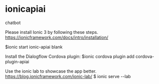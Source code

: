 # ionicapiai
chatbot


Please install Ionic 3 by following these steps. https://ionicframework.com/docs/intro/installation/

$ionic start ionic-apiai blank

Install the Dialogflow Cordova plugin:
$ionic cordova plugin add cordova-plugin-apiai



Use the ionic lab to showcase the app better. https://blog.ionicframework.com/ionic-lab/
$ ionic serve --lab




